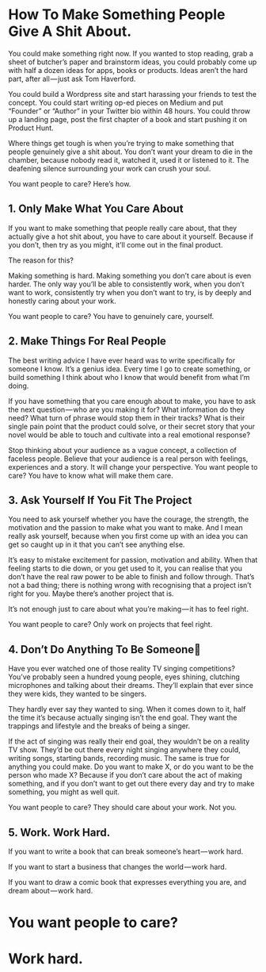 # How To Make Something People Give A Shit About.

You could make something right now. If you wanted to stop reading, grab a sheet of butcher’s paper and brainstorm ideas, you could probably come up with half a dozen ideas for apps, books or products. Ideas aren’t the hard part, after all — just ask Tom Haverford.

You could build a Wordpress site and start harassing your friends to test the concept. You could start writing op-ed pieces on Medium and put “Founder” or “Author” in your Twitter bio within 48 hours. You could throw up a landing page, post the first chapter of a book and start pushing it on Product Hunt.

Where things get tough is when you’re trying to make something that people genuinely give a shit about. You don’t want your dream to die in the chamber, because nobody read it, watched it, used it or listened to it. The deafening silence surrounding your work can crush your soul.

You want people to care?
Here’s how.

## 1. Only Make What You Care About

If you want to make something that people really care about, that they actually give a hot shit about, you have to care about it yourself. Because if you don’t, then try as you might, it’ll come out in the final product.

The reason for this?

Making something is hard. Making something you don’t care about is even harder.
The only way you’ll be able to consistently work, when you don’t want to work, consistently try when you don’t want to try, is by deeply and honestly caring about your work.

You want people to care?
You have to genuinely care, yourself.

## 2. Make Things For Real People

The best writing advice I have ever heard was to write specifically for someone I know. It’s a genius idea. Every time I go to create something, or build something I think about who I know that would benefit from what I’m doing.

If you have something that you care enough about to make, you have to ask the next question — who are you making it for? What information do they need? What turn of phrase would stop them in their tracks? What is their single pain point that the product could solve, or their secret story that your novel would be able to touch and cultivate into a real emotional response?

Stop thinking about your audience as a vague concept, a collection of faceless people.
Believe that your audience is a real person with feelings, experiences and a story. It will change your perspective.
You want people to care?
You have to know what will make them care.

## 3. Ask Yourself If You Fit The Project

You need to ask yourself whether you have the courage, the strength, the motivation and the passion to make what you want to make. And I mean really ask yourself, because when you first come up with an idea you can get so caught up in it that you can’t see anything else.

It’s easy to mistake excitement for passion, motivation and ability.
When that feeling starts to die down, or you get used to it, you can realise that you don’t have the real raw power to be able to finish and follow through. That’s not a bad thing; there is nothing wrong with recognising that a project isn’t right for you. Maybe there’s another project that is.

It’s not enough just to care about what you’re making — it has to feel right.

You want people to care?
Only work on projects that feel right.

## 4. Don’t Do Anything To Be Someone

Have you ever watched one of those reality TV singing competitions? You’ve probably seen a hundred young people, eyes shining, clutching microphones and talking about their dreams. They’ll explain that ever since they were kids, they wanted to be singers.

They hardly ever say they wanted to sing. When it comes down to it, half the time it’s because actually singing isn’t the end goal. They want the trappings and lifestyle and the breaks of being a singer.

If the act of singing was really their end goal, they wouldn’t be on a reality TV show. They’d be out there every night singing anywhere they could, writing songs, starting bands, recording music.
The same is true for anything you could make. Do you want to make X, or do you want to be the person who made X? Because if you don’t care about the act of making something, and if you don’t want to get out there every day and try to make something, you might as well quit.

You want people to care?
They should care about your work. Not you.

## 5. Work. Work Hard.

If you want to write a book that can break someone’s heart — work hard.

If you want to start a business that changes the world — work hard.

If you want to draw a comic book that expresses everything you are, and dream about — work hard.

# You want people to care?
# Work hard.
